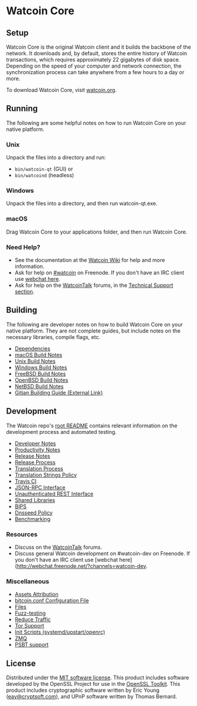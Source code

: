 Watcoin Core
=============

Setup
---------------------
Watcoin Core is the original Watcoin client and it builds the backbone of the network. It downloads and, by default, stores the entire history of Watcoin transactions, which requires approximately 22 gigabytes of disk space. Depending on the speed of your computer and network connection, the synchronization process can take anywhere from a few hours to a day or more.

To download Watcoin Core, visit [watcoin.org](https://watcoin.org/).

Running
---------------------
The following are some helpful notes on how to run Watcoin Core on your native platform.

### Unix

Unpack the files into a directory and run:

- `bin/watcoin-qt` (GUI) or
- `bin/watcoind` (headless)

### Windows

Unpack the files into a directory, and then run watcoin-qt.exe.

### macOS

Drag Watcoin Core to your applications folder, and then run Watcoin Core.

### Need Help?

* See the documentation at the [Watcoin Wiki](https://watcoin.info/)
for help and more information.
* Ask for help on [#watcoin](http://webchat.freenode.net?channels=watcoin) on Freenode. If you don't have an IRC client use [webchat here](http://webchat.freenode.net?channels=watcoin).
* Ask for help on the [WatcoinTalk](https://watcointalk.io/) forums, in the [Technical Support section](https://watcointalk.io/c/technical-support).

Building
---------------------
The following are developer notes on how to build Watcoin Core on your native platform. They are not complete guides, but include notes on the necessary libraries, compile flags, etc.

- [Dependencies](dependencies.md)
- [macOS Build Notes](build-osx.md)
- [Unix Build Notes](build-unix.md)
- [Windows Build Notes](build-windows.md)
- [FreeBSD Build Notes](build-freebsd.md)
- [OpenBSD Build Notes](build-openbsd.md)
- [NetBSD Build Notes](build-netbsd.md)
- [Gitian Building Guide (External Link)](https://github.com/bitcoin-core/docs/blob/master/gitian-building.md)

Development
---------------------
The Watcoin repo's [root README](/README.md) contains relevant information on the development process and automated testing.

- [Developer Notes](developer-notes.md)
- [Productivity Notes](productivity.md)
- [Release Notes](release-notes.md)
- [Release Process](release-process.md)
- [Translation Process](translation_process.md)
- [Translation Strings Policy](translation_strings_policy.md)
- [Travis CI](travis-ci.md)
- [JSON-RPC Interface](JSON-RPC-interface.md)
- [Unauthenticated REST Interface](REST-interface.md)
- [Shared Libraries](shared-libraries.md)
- [BIPS](bips.md)
- [Dnsseed Policy](dnsseed-policy.md)
- [Benchmarking](benchmarking.md)

### Resources
* Discuss on the [WatcoinTalk](https://watcointalk.io/) forums.
* Discuss general Watcoin development on #watcoin-dev on Freenode. If you don't have an IRC client use [webchat here](http://webchat.freenode.net/?channels=watcoin-dev.

### Miscellaneous
- [Assets Attribution](assets-attribution.md)
- [bitcoin.conf Configuration File](bitcoin-conf.md)
- [Files](files.md)
- [Fuzz-testing](fuzzing.md)
- [Reduce Traffic](reduce-traffic.md)
- [Tor Support](tor.md)
- [Init Scripts (systemd/upstart/openrc)](init.md)
- [ZMQ](zmq.md)
- [PSBT support](psbt.md)

License
---------------------
Distributed under the [MIT software license](/COPYING).
This product includes software developed by the OpenSSL Project for use in the [OpenSSL Toolkit](https://www.openssl.org/). This product includes
cryptographic software written by Eric Young ([eay@cryptsoft.com](mailto:eay@cryptsoft.com)), and UPnP software written by Thomas Bernard.
